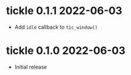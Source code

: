 # tickle 0.1.1  2022-06-03

* Add `idle` callback to `tic_window()`

# tickle 0.1.0  2022-06-03

* Initial release

